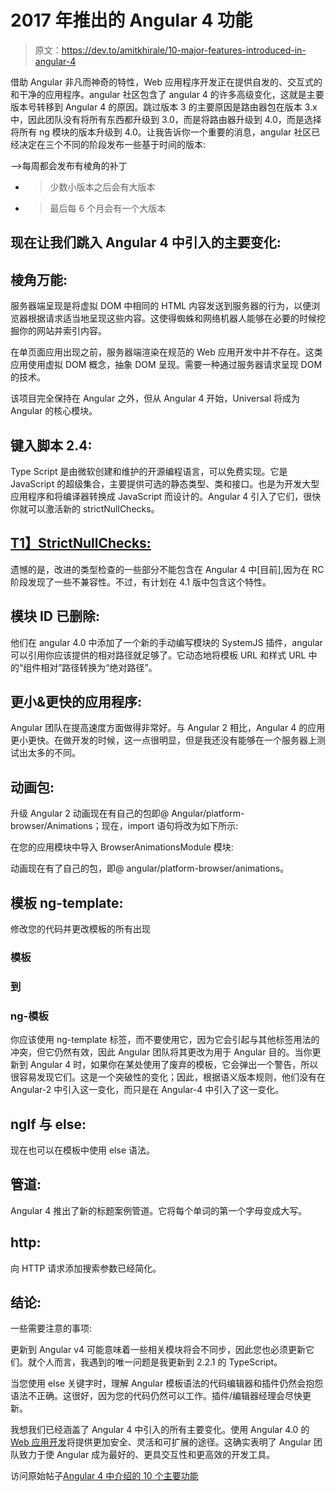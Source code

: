 # 2017 年推出的 Angular 4 功能

> 原文：<https://dev.to/amitkhirale/10-major-features-introduced-in-angular-4>

借助 Angular 非凡而神奇的特性，Web 应用程序开发正在提供自发的、交互式的和干净的应用程序。angular 社区包含了 angular 4 的许多高级变化，这就是主要版本号转移到 Angular 4 的原因。跳过版本 3 的主要原因是路由器包在版本 3.x 中，因此团队没有将所有东西都升级到 3.0，而是将路由器升级到 4.0，而是选择将所有 ng 模块的版本升级到 4.0。让我告诉你一个重要的消息，angular 社区已经决定在三个不同的阶段发布一些基于时间的版本:

-->每周都会发布有棱角的补丁
- >少数小版本之后会有大版本
- >最后每 6 个月会有一个大版本

## 现在让我们跳入 Angular 4 中引入的主要变化:

## 棱角万能:

服务器端呈现是将虚拟 DOM 中相同的 HTML 内容发送到服务器的行为，以便浏览器根据请求适当地呈现这些内容。这使得蜘蛛和网络机器人能够在必要的时候挖掘你的网站并索引内容。

在单页面应用出现之前，服务器端渲染在规范的 Web 应用开发中并不存在。这类应用使用虚拟 DOM 概念，抽象 DOM 呈现。需要一种通过服务器请求呈现 DOM 的技术。

该项目完全保持在 Angular 之外，但从 Angular 4 开始，Universal 将成为 Angular 的核心模块。

## 键入脚本 2.4:

Type Script 是由微软创建和维护的开源编程语言，可以免费实现。它是 JavaScript 的超级集合，主要提供可选的静态类型、类和接口。也是为开发大型应用程序和将编译器转换成 JavaScript 而设计的。Angular 4 引入了它们，很快你就可以激活新的 strictNullChecks。

## [T1】StrictNullChecks:](#strictnullchecks)

遗憾的是，改进的类型检查的一些部分不能包含在 Angular 4 中[目前],因为在 RC 阶段发现了一些不兼容性。不过，有计划在 4.1 版中包含这个特性。

## 模块 ID 已删除:

他们在 angular 4.0 中添加了一个新的手动编写模块的 SystemJS 插件，angular 可以引用你应该提供的相对路径就足够了。它动态地将模板 URL 和样式 URL 中的“组件相对”路径转换为“绝对路径”。

## 更小&更快的应用程序:

Angular 团队在提高速度方面做得非常好。与 Angular 2 相比，Angular 4 的应用更小更快。在做开发的时候，这一点很明显，但是我还没有能够在一个服务器上测试出太多的不同。

## 动画包:

升级 Angular 2 动画现在有自己的包即@ Angular/platform-browser/Animations；现在，import 语句将改为如下所示:

在您的应用模块中导入 BrowserAnimationsModule 模块:

动画现在有了自己的包，即@ angular/platform-browser/animations。

## 模板 ng-template:

修改您的代码并更改模板的所有出现

### 模板

### 到

### ng-模板

你应该使用 ng-template 标签，而不要使用它，因为它会引起与其他标签用法的冲突，但它仍然有效，因此 Angular 团队将其更改为用于 Angular 目的。当你更新到 Angular 4 时，如果你在某处使用了废弃的模板，它会弹出一个警告，所以很容易发现它们。这是一个突破性的变化；因此，根据语义版本规则，他们没有在 Angular-2 中引入这一变化，而只是在 Angular-4 中引入了这一变化。

## ngIf 与 else:

现在也可以在模板中使用 else 语法。

## 管道:

Angular 4 推出了新的标题案例管道。它将每个单词的第一个字母变成大写。

## http:

向 HTTP 请求添加搜索参数已经简化。

## 结论:

一些需要注意的事项:

更新到 Angular v4 可能意味着一些相关模块将会不同步，因此您也必须更新它们。就个人而言，我遇到的唯一问题是我更新到 2.2.1 的 TypeScript。

当您使用 else 关键字时，理解 Angular 模板语法的代码编辑器和插件仍然会抱怨语法不正确。这很好，因为您的代码仍然可以工作。插件/编辑器经理会尽快更新。

我想我们已经涵盖了 Angular 4 中引入的所有主要变化。使用 Angular 4.0 的 [Web 应用开发](https://www.angularminds.com/angularjs-development-company.html)将提供更加安全、灵活和可扩展的途径。这确实表明了 Angular 团队致力于使 Angular 成为最好的、更具交互性和更高效的开发工具。

访问原始帖子[Angular 4 中介绍的 10 个主要功能](https://www.angularminds.com/blog/article/10-major-features-introduced-in-angular-4.html)